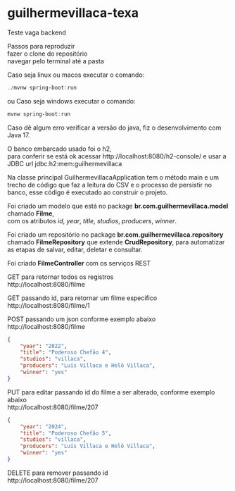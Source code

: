 # guilhermevillaca-texa
Teste vaga backend

Passos para reproduzir <br>
fazer o clone do repositório <br>
navegar pelo terminal até a pasta <br> 

Caso seja linux ou macos executar o comando:

```powershell
./mvnw spring-boot:run
```
ou 
Caso seja windows executar o comando:
```powershell
mvnw spring-boot:run
```

Caso dê algum erro verificar a versão do java, fiz o desenvolvimento com Java 17. <br> 


O banco embarcado usado foi o h2, <br> 
para conferir se está ok acessar http://localhost:8080/h2-console/ e usar a JDBC url jdbc:h2:mem:guilhermevillaca <br> 

Na classe principal GuilhermevillacaApplication tem o método main e um trecho de código que faz a leitura do CSV e o processo de persistir no banco, esse código é executado ao construir o projeto. <br>

Foi criado um modelo que está no package <b>br.com.guilhermevillaca.model</b> chamado <b>Filme</b>, <br>
com os atributos <i>id</i>, <i>year</i>, <i>title</i>, <i>studios</i>, <i>producers</i>, <i>winner</i>. <br>

Foi criado um repositório no package <b>br.com.guilhermevillaca.repository</b> chamado <b>FilmeRepository</b> que extende <b>CrudRepository</b>,
para automatizar as etapas de salvar, editar, deletar e consultar.

Foi criado <b>FilmeController</b> com os serviços REST <br> 

GET para retornar todos os registros <br> 
http://localhost:8080/filme <br> 

GET passando id, para retornar um filme específico <br> 
http://localhost:8080/filme/1 <br> 

POST passando um json conforme exemplo abaixo <br> 
http://localhost:8080/filme
```json
{
    "year": "2022",
    "title": "Poderoso Chefão 4",
    "studios": "villaca",
    "producers": "Luís Villaca e Helô Villaca",
    "winner": "yes"
}
```

PUT para editar passando id do filme a ser alterado, conforme exemplo abaixo <br> 
http://localhost:8080/filme/207 <br> 
```json
{
    "year": "2024",
    "title": "Poderoso Chefão 5",
    "studios": "villaca",
    "producers": "Luís Villaca e Helô Villaca",
    "winner": "yes"
}
```

DELETE para remover passando id <br> 
http://localhost:8080/filme/207
